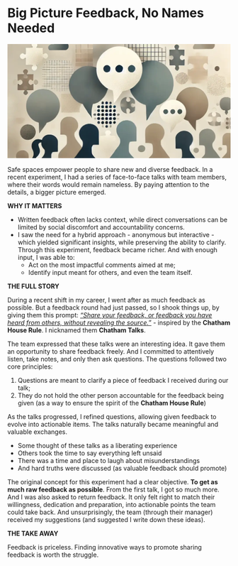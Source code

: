 # Big Picture Feedback, No Names Needed

![Silhouettes talking provide pieces of a bigger puzzle](chatham-talks-banner.webp)

Safe spaces empower people to share new and diverse feedback. In a recent experiment, I had a series of face-to-face talks with team members, where their words would remain nameless. By paying attention to the details, a bigger picture emerged.

**WHY IT MATTERS**

- Written feedback often lacks context, while direct conversations can be limited by social discomfort and accountability concerns.
- I saw the need for a hybrid approach - anonymous but interactive - which yielded significant insights, while preserving the ability to clarify. Through this experiment, feedback became richer. And with enough input, I was able to:
  - Act on the most impactful comments aimed at me; 
  - Identify input meant for others, and even the team itself.

**THE FULL STORY**

During a recent shift in my career, I went after as much feedback as possible. But a feedback round had just passed, so I shook things up, by giving them this prompt: <ins>*“Share your feedback, or feedback you have heard from others, without revealing the source.*”</ins>  - inspired by the **Chatham House Rule**. I nicknamed them **Chatham Talks**.

The team expressed that these talks were an interesting idea. It gave them an opportunity to share feedback freely. And I committed to attentively listen, take notes, and only then ask questions. The questions followed two core principles:

1. Questions are meant to clarify a piece of feedback I received during our talk;
2. They do not hold the other person accountable for the feedback being given (as a way to ensure the spirit of the **Chatham House Rule**)

As the talks progressed, I refined questions, allowing given feedback to evolve into actionable items. The talks naturally became meaningful and valuable exchanges.

- Some thought of these talks as a liberating experience
- Others took the time to say everything left unsaid
- There was a time and place to laugh about misunderstandings
- And hard truths were discussed (as valuable feedback should promote)

The original concept for this experiment had a clear objective. **To get as much raw feedback as possible**. From the first talk, I got so much more. And I was also asked to return feedback. It only felt right to match their willingness, dedication and preparation, into actionable points the team could take back. And unsurprisingly, the team (through their manager) received my suggestions (and suggested I write down these ideas).

**THE TAKE AWAY**

Feedback is priceless. Finding innovative ways to promote sharing feedback is worth the struggle.